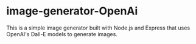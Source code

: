 # image-generator-OpenAi
This is a simple image generator built with Node.js and Express that uses OpenAI's Dall-E models to generate images.
